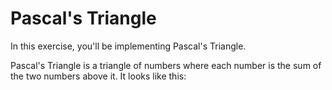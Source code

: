 # Pascal's Triangle

In this exercise, you'll be implementing Pascal's Triangle.

Pascal's Triangle is a triangle of numbers where each number is the sum of the two numbers above it. It looks like this:
